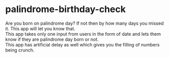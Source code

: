 # palindrome-birthday-check
Are you born on palindrome day? If not then by how many days you missed it. This app will let you know that.  
This app takes only one input from users in the form of date and lets them know if they are palindrome day born or not.  
This app has artificial delay as well which gives you the filling of numbers being crunch.   

